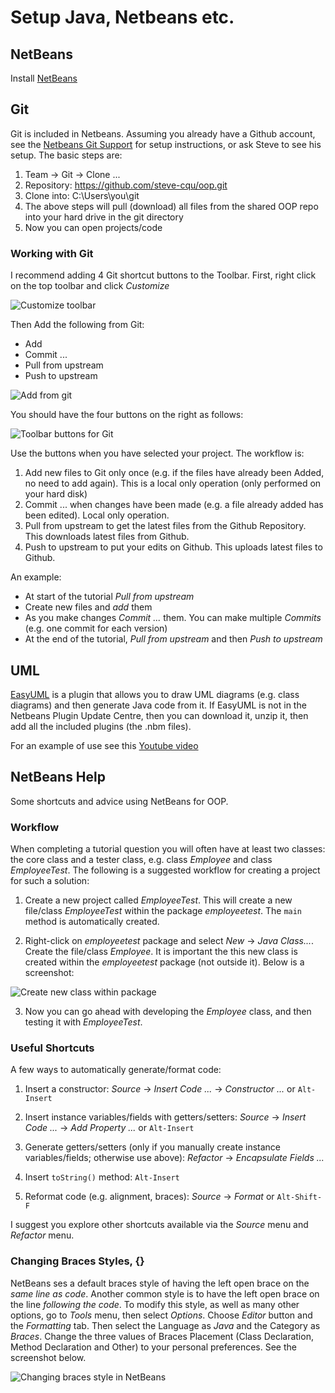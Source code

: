 # Setup Java, Netbeans etc.

## NetBeans

Install [NetBeans](https://netbeans.org/)

## Git

Git is included in Netbeans. Assuming you already have a Github account, see the [Netbeans Git Support](https://netbeans.org/kb/docs/ide/git.html) for setup instructions, or ask Steve to see his setup. The basic steps are:

1. Team -> Git -> Clone ...
2. Repository: https://github.com/steve-cqu/oop.git
3. Clone into: C:\Users\you\git
4. The above steps will pull (download) all files from the shared OOP repo into your hard drive in the git directory
5. Now you can open projects/code

### Working with Git

I recommend adding 4 Git shortcut buttons to the Toolbar. First, right click on the top toolbar and click _Customize_

![Customize toolbar](https://github.com/steve-cqu/oop/raw/master/images/netbeans-git-customize-toolbar.png)

Then Add the following from Git:
- Add
- Commit ...
- Pull from upstream
- Push to upstream

![Add from git](https://github.com/steve-cqu/oop/raw/master/images/netbeans-git-toolbar-drag-1.png)

You should have the four buttons on the right as follows:

![Toolbar buttons for Git](https://github.com/steve-cqu/oop/raw/master/images/netbeans-git-buttons-1.png)

Use the buttons when you have selected your project. The workflow is:

1. Add new files to Git only once (e.g. if the files have already been Added, no need to add again). This is a local only operation (only performed on your hard disk)
2. Commit ... when changes have been made (e.g. a file already added has been edited). Local only operation.
3. Pull from upstream to get the latest files from the Github Repository. This downloads latest files from  Github.
4. Push to upstream to put your edits on Github. This uploads latest files to Github.

An example:

- At start of the tutorial _Pull from upstream_
- Create new files and _add_ them
- As you make changes _Commit ..._ them. You can make multiple _Commits_ (e.g. one commit for each version)
- At the end of the tutorial, _Pull from upstream_ and then _Push to upstream_


## UML

[EasyUML](http://plugins.netbeans.org/plugin/55435/easyuml) is a plugin that allows you to draw UML diagrams (e.g. class diagrams) and then generate Java code from it. If EasyUML is not in the Netbeans Plugin Update Centre, then you can download it, unzip it, then add all the included plugins (the .nbm files).

For an example of use see this [Youtube video](https://www.youtube.com/watch?v=QME_S7gPnVI)

## NetBeans Help

Some shortcuts and advice using NetBeans for OOP.

### Workflow

When completing a tutorial question you will often have at least two classes: the core class and a tester class, e.g. class _Employee_ and class _EmployeeTest_. The following is a suggested workflow for creating a project for such a solution:

1. Create a new project called _EmployeeTest_. This will create a new file/class _EmployeeTest_ within the package _employeetest_. The `main` method is automatically created.

2. Right-click on _employeetest_ package and select _New_ -> _Java Class..._. Create the file/class _Employee_. It is important the this new class is created within the _employeetest_ package (not outside it). Below is a screenshot:

![Create new class within package]()

3. Now you can go ahead with developing the _Employee_ class, and then testing it with _EmployeeTest_. 

### Useful Shortcuts

A few ways to automatically generate/format code:

1. Insert a constructor: _Source_ -> _Insert Code ..._ -> _Constructor ..._ or `Alt-Insert`

2. Insert instance variables/fields with getters/setters: _Source_ -> _Insert Code ..._ -> _Add Property ..._ or `Alt-Insert`

3. Generate getters/setters (only if you manually create instance variables/fields; otherwise use above): _Refactor_ -> _Encapsulate Fields ..._

4. Insert `toString()` method: `Alt-Insert`

5. Reformat code (e.g. alignment, braces): _Source_ -> _Format_ or `Alt-Shift-F`

I suggest you explore other shortcuts available via the _Source_ menu and _Refactor_ menu.

### Changing Braces Styles, {}

NetBeans ses a default braces style of having the left open brace on the _same line as code_. Another common style is to have the left open brace on the line _following the code_. To modify this style, as well as many other options, go to _Tools_ menu, then select _Options_. Choose _Editor_ button and the _Formatting_ tab. Then select the Language as _Java_ and the Category as _Braces_. Change the three values of Braces Placement (Class Declaration, Method Declaration and Other) to your personal preferences. See the screenshot below.

![Changing braces style in NetBeans](https://github.com/steve-cqu/oop/raw/master/images/netbeans-formatting-braces-1.png)


